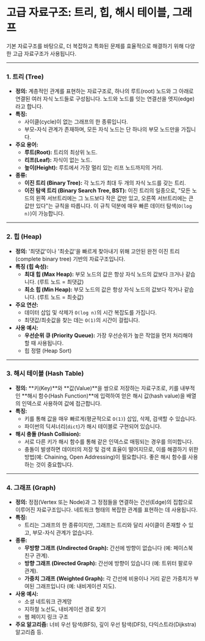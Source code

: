 # 고급 자료구조: 트리, 힙, 해시 테이블, 그래프

기본 자료구조를 바탕으로, 더 복잡하고 특화된 문제를 효율적으로 해결하기 위해 다양한 고급 자료구조가 사용됩니다.

---

### 1. 트리 (Tree)

- **정의:** 계층적인 관계를 표현하는 자료구조로, 하나의 루트(root) 노드와 그 아래로 연결된 여러 자식 노드들로 구성됩니다. 노드와 노드를 잇는 연결선을 엣지(edge)라고 합니다.
- **특징:**
  - 사이클(cycle)이 없는 그래프의 한 종류입니다.
  - 부모-자식 관계가 존재하며, 모든 자식 노드는 단 하나의 부모 노드만을 가집니다.
- **주요 용어:**
  - **루트(Root):** 트리의 최상위 노드.
  - **리프(Leaf):** 자식이 없는 노드.
  - **높이(Height):** 루트에서 가장 멀리 있는 리프 노드까지의 거리.
- **종류:**
  - **이진 트리 (Binary Tree):** 각 노드가 최대 두 개의 자식 노드를 갖는 트리.
  - **이진 탐색 트리 (Binary Search Tree, BST):** 이진 트리의 일종으로, "모든 노드의 왼쪽 서브트리에는 그 노드보다 작은 값만 있고, 오른쪽 서브트리에는 큰 값만 있다"는 규칙을 따릅니다. 이 규칙 덕분에 매우 빠른 데이터 탐색(`O(log n)`)이 가능합니다.

---

### 2. 힙 (Heap)

- **정의:** '최댓값'이나 '최솟값'을 빠르게 찾아내기 위해 고안된 완전 이진 트리(complete binary tree) 기반의 자료구조입니다.
- **특징 (힙 속성):**
  - **최대 힙 (Max Heap):** 부모 노드의 값은 항상 자식 노드의 값보다 크거나 같습니다. (루트 노드 = 최댓값)
  - **최소 힙 (Min Heap):** 부모 노드의 값은 항상 자식 노드의 값보다 작거나 같습니다. (루트 노드 = 최솟값)
- **주요 연산:**
  - 데이터 삽입 및 삭제가 `O(log n)`의 시간 복잡도를 가집니다.
  - 최댓값/최솟값을 찾는 데는 `O(1)`의 시간이 걸립니다.
- **사용 예시:**
  - **우선순위 큐 (Priority Queue):** 가장 우선순위가 높은 작업을 먼저 처리해야 할 때 사용됩니다.
  - 힙 정렬 (Heap Sort)

---

### 3. 해시 테이블 (Hash Table)

- **정의:** **키(Key)**와 **값(Value)**을 쌍으로 저장하는 자료구조로, 키를 내부적인 **해시 함수(Hash Function)**에 입력하여 얻은 해시 값(hash value)을 배열의 인덱스로 사용하여 값에 접근합니다.
- **특징:**
  - 키를 통해 값을 매우 빠르게(평균적으로 `O(1)`) 삽입, 삭제, 검색할 수 있습니다.
  - 파이썬의 딕셔너리(`dict`)가 해시 테이블로 구현되어 있습니다.
- **해시 충돌 (Hash Collision):**
  - 서로 다른 키가 해시 함수를 통해 같은 인덱스로 매핑되는 경우를 의미합니다.
  - 충돌이 발생하면 데이터의 저장 및 검색 효율이 떨어지므로, 이를 해결하기 위한 방법(예: Chaining, Open Addressing)이 필요합니다. 좋은 해시 함수를 사용하는 것이 중요합니다.

---

### 4. 그래프 (Graph)

- **정의:** 정점(Vertex 또는 Node)과 그 정점들을 연결하는 간선(Edge)의 집합으로 이루어진 자료구조입니다. 네트워크 형태의 복잡한 관계를 표현하는 데 사용됩니다.
- **특징:**
  - 트리는 그래프의 한 종류이지만, 그래프는 트리와 달리 사이클이 존재할 수 있고, 부모-자식 관계가 없습니다.
- **종류:**
  - **무방향 그래프 (Undirected Graph):** 간선에 방향이 없습니다 (예: 페이스북 친구 관계).
  - **방향 그래프 (Directed Graph):** 간선에 방향이 있습니다 (예: 트위터 팔로우 관계).
  - **가중치 그래프 (Weighted Graph):** 각 간선에 비용이나 거리 같은 가중치가 부여된 그래프입니다 (예: 내비게이션 지도).
- **사용 예시:**
  - 소셜 네트워크 관계망
  - 지하철 노선도, 내비게이션 경로 찾기
  - 웹 페이지 링크 구조
- **주요 알고리즘:** 너비 우선 탐색(BFS), 깊이 우선 탐색(DFS), 다익스트라(Dijkstra) 알고리즘 등.
